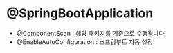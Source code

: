 # @SpringBootApplication
- @ComponentScan : 해당 패키지를 기준으로 수행됩니다.
- @EnableAutoConfiguration : 스프링부트 자동 설정

